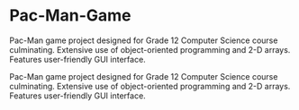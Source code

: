 # Pac-Man-Game
Pac-Man game project designed for Grade 12 Computer Science course culminating. Extensive use of object-oriented programming and 2-D arrays. Features user-friendly GUI interface.

Pac-Man game project designed for Grade 12 Computer Science course culminating. Extensive use of object-oriented programming and 2-D arrays. Features user-friendly GUI interface.

